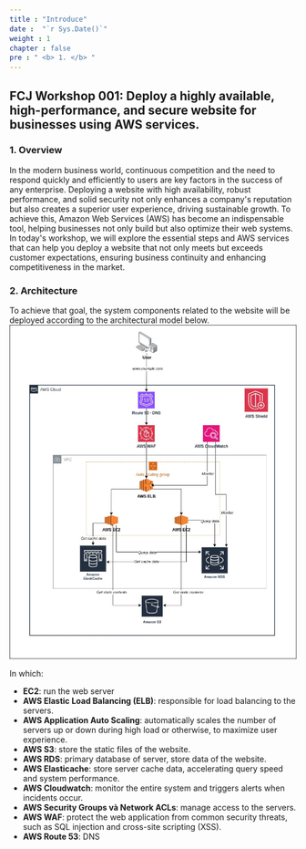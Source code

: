 ```yaml
---
title : "Introduce"
date :  "`r Sys.Date()`" 
weight : 1
chapter : false
pre : " <b> 1. </b> "
---
```


## FCJ Workshop 001: Deploy a highly available, high-performance, and secure website for businesses using AWS services.
 

### 1. Overview

In the modern business world, continuous competition and the need to respond quickly and efficiently to users are key factors in the success of any enterprise. Deploying a website with high availability, robust performance, and solid security not only enhances a company's reputation but also creates a superior user experience, driving sustainable growth. To achieve this, Amazon Web Services (AWS) has become an indispensable tool, helping businesses not only build but also optimize their web systems. In today's workshop, we will explore the essential steps and AWS services that can help you deploy a website that not only meets but exceeds customer expectations, ensuring business continuity and enhancing competitiveness in the market.


### 2. Architecture
To achieve that goal, the system components related to the website will be deployed according to the architectural model below.
![](aws-workshop-001.jpg)

In which: 
- **EC2**: run the web server
- **AWS Elastic Load Balancing (ELB)**: responsible for load balancing to the servers.
- **AWS Application Auto Scaling**: automatically scales the number of servers up or down during high load or otherwise, to maximize user experience.
- **AWS S3**: store the static files of the website.
- **AWS RDS**: primary database of server, store data of the website.
- **AWS Elasticache**:  store server cache data, accelerating query speed and system performance.
- **AWS Cloudwatch**: monitor the entire system and triggers alerts when incidents occur.
- **AWS Security Groups và Network ACLs**: manage access to the servers.
- **AWS WAF**: protect the web application from common security threats, such as SQL injection and cross-site scripting (XSS).
- **AWS Route 53**: DNS 